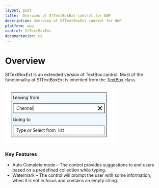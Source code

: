 ```yaml
---
layout: post
title:  Overview of SfTextBoxExt control for UWP  
description: Overview of SfTextBoxExt control for UWP 
platform: uwp
control: SfTextBoxExt
documentation: ug
---
```


# Overview

SfTextBoxExt is an extended version of TextBox control. Most of the functionality of SfTextBoxExt is inherited from the [TextBox](http://msdn.microsoft.com/en-us/library/windows/apps/windows.ui.xaml.controls.textbox) class.

![](Overview_images/Overview_img1.png)

### Key Features

* Auto Complete mode – The control provides suggestions to end users based on a predefined collection while typing.
* Watermark – The control will prompt the user with some information, when it is not in focus and contains an empty string.
